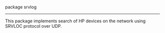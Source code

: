 package srvlog

***
This package implements search of HP devices on the network using SRVLOC protocol over UDP.
